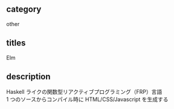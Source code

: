 ## category

other

## titles

Elm

## description

Haskell ライクの関数型リアクティブプログラミング（FRP）言語  
1 つのソースからコンパイル時に HTML/CSS/Javascript を生成する
